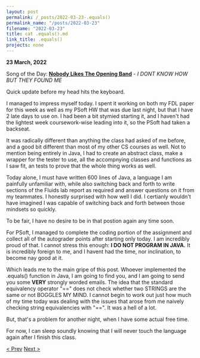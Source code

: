```yaml
---
layout: post
permalink: /_posts/2022-03-23-.equals()
permalink_name: "/posts/2022-03-23"
filename: "2022-03-23"
title: cat .equals().md
link_title: .equals()
projects: none
---
```

**23 March, 2022**

Song of the Day: [**Nobody Likes The Opening Band**](https://youtu.be/2dx9nGBsl7I) - *I DONT KNOW HOW BUT THEY FOUND ME*

Quick update before my head hits the keyboard.

I managed to impress myself today. I spent it working on both my FDL paper for this week as well as my PSoft HW that was due last night, but that I have 2 late days to use on. I had been a bit stymied starting it, and I haven't had the lightest week coursework-wise leading into it, so the PSoft had taken a backseat.

It was radically different than anything the class had asked of me before, and a good bit different than most of my other CS courses as well. Not to mention being entirely in Java, I had to create an abstract class, make a wrapper for the tester to use, all the accompnying classes and functions as I saw fit, an tests to prove that the whole thing works as well.

Today alone, I must have written 600 lines of Java, a language I am painfully unfamiliar with, while also switching back and forth to write sections of the Fluids lab report as required and answer questions on it from my teammates. I honestly surprised with how well I did. I certianly wouldn't have imagined I was capable of switching back and forth between those mindsets so quickly.

To be fair, I have no desire to be in that postion again any time soon.

For PSoft, I managed to complete the coding portion of the assignment and collect all of the autograder points after starting only today. I am incredibly proud of that. I cannot stress this enough: **I DO NOT PROGRAM IN JAVA.** It is incredibly foreign to me, and I havent had the time, nor inclination, to become nay good at it.

Which leads me to the main gripe of this post. Whoever implemented the .equals() function in Java, I am going to find you, and I am going to send you some **VERY** strongly worded emails. The idea that the standard equivalency operator "==" does not check whether two STRINGS are the same or not BOGGLES MY MIND. I cannot begin to work out just how much of my time today was dealing with the issues that arose from me naively checking string equivalencies with "==". It was a hell of a lot.

But, that's a problem for another night, when I have some actual free time.

For now, I can sleep soundly knowing that I will never touch the language again after I finish this class.

[< Prev](/_posts/2022-03-22-signup_success)    [Next >](/all_caught_up)
